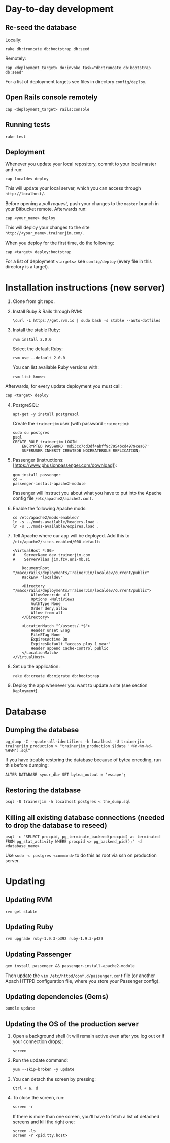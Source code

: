 # Day-to-day development

## Re-seed the database

Locally:

    rake db:truncate db:bootstrap db:seed

Remotely:

    cap <deployment_target> do:invoke task="db:truncate db:bootstrap db:seed"

For a list of deployment targets see files in directory `config/deploy`.

## Open Rails console remotely

    cap <deployment_target> rails:console

## Running tests

    rake test

## Deployment

Whenever you update your local repository, commit to your local master and run:

    cap localdev deploy

This will update your local server, which you can access through `http://localhost/`.

Before opening a _pull request_, push your changes to the `master` branch in your Bitbucket remote. Afterwards run:

    cap <your_name> deploy

This will deploy your changes to the site `http://<your_name>.trainerjim.com/`.

When you deploy for the first time, do the following:

    cap <target> deploy:bootstrap

For a list of deployment `<targets>` see `config/deploy` (every file in this directory is a target).

# Installation instructions (new server)

1.  Clone from git repo.

2.  Install Ruby & Rails through RVM:

        \curl -L https://get.rvm.io | sudo bash -s stable --auto-dotfiles

3.  Install the stable Ruby:

        rvm install 2.0.0

    Select the default Ruby:

        rvm use --default 2.0.0

    You can list available Ruby versions with:

        rvm list known


Afterwards, for every update deployment you must call:

    cap <target> deploy
4.  PostgreSQL:

        apt-get -y install postgresql

    Create the `trainerjim` user (with password `trainerjim`):

        sudo su postgres
        psql
        CREATE ROLE trainerjim LOGIN
            ENCRYPTED PASSWORD 'md53cc7cd3df4abff9c7954bcd4979cea67'
            SUPERUSER INHERIT CREATEDB NOCREATEROLE REPLICATION;

5.  Passenger (instructions: [https://www.phusionpassenger.com/download]):

        gem install passenger
        cd ~
        passenger-install-apache2-module

    Passenger will instruct you about what you have to put into the Apache config file `/etc/apache2/apache2.conf`.

6.  Enable the following Apache mods:

        cd /etc/apache2/mods-enabled/
        ln -s ../mods-available/headers.load .
        ln -s ../mods-available/expires.load .

7.  Tell Apache where our app will be deployed. Add this to `/etc/apache2/sites-enabled/000-default`:

        <VirtualHost *:80>
        #    ServerName dev.trainerjim.com
        #    ServerAlias jim.fzv.uni-mb.si

            DocumentRoot "/maco/rails/deployments/TrainerJim/localdev/current/public"
            RackEnv "localdev"

            <Directory "/maco/rails/deployments/TrainerJim/localdev/current/public">
                AllowOverride all
                Options -MultiViews
                AuthType None
                Order deny,allow
                Allow from all
            </Directory>

            <LocationMatch "^/assets/.*$">
                Header unset ETag
                FileETag None
                ExpiresActive On
                ExpiresDefault "access plus 1 year"
                Header append Cache-Control public
            </LocationMatch>
        </VirtualHost>

8.  Set up the application:

        rake db:create db:migrate db:bootstrap

9.  Deploy the app whenever you want to update a site (see section `Deployment`).

# Database

## Dumping the database

    pg_dump -C --quote-all-identifiers -h localhost -U trainerjim trainerjim_production > "trainerjim_production.$(date '+%Y-%m-%d-%H%M').sql"

If you have trouble restoring the database because of bytea encoding, run this before dumping:

    ALTER DATABASE <your_db> SET bytea_output = 'escape';

## Restoring the database

    psql -U trainerjim -h localhost postgres < the_dump.sql
    
## Killing all existing database connections (needed to drop the database to reseed)

    psql -c "SELECT procpid, pg_terminate_backend(procpid) as terminated FROM pg_stat_activity WHERE procpid <> pg_backend_pid();" -d <database_name>

Use `sudo -u postgres <command>` to do this as root via ssh on production server.

# Updating

## Updating RVM

    rvm get stable

## Updating Ruby

    rvm upgrade ruby-1.9.3-p392 ruby-1.9.3-p429

## Updating Passenger

    gem install passenger && passenger-install-apache2-module

Then update the `vim /etc/httpd/conf.d/passenger.conf` file (or another Apach HTTPD configuration file, where you store your Passenger config).

## Updating dependencies (Gems)

    bundle update

## Updating the OS of the production server

1.  Open a background shell (it will remain active even after you log out or if your connection drops):

        screen

2.  Run the update command:

        yum --skip-broken -y update

3.  You can detach the screen by pressing:

        Ctrl + a, d

4.  To close the screen, run:

        screen -r

    If there is more than one screen, you'll have to fetch a list of detached screens and kill the right one:

        screen -ls
        screen -r <pid.tty.host>
